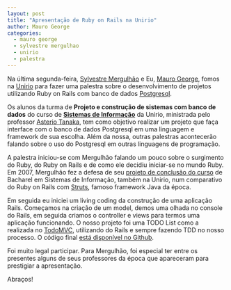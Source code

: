 ```yaml
---
layout: post
title: "Apresentação de Ruby on Rails na Unirio"
author: Mauro George
categories:
  - mauro george
  - sylvestre mergulhao
  - unirio
  - palestra
---
```


Na última segunda-feira, [Sylvestre Mergulhão](http://helabs.com.br/nosso-time/sylvestre-mergulhao/) e Eu, [Mauro George](http://helabs.com.br/nosso-time/mauro-george/), fomos na [Unirio](http://www.unirio.br/) para fazer uma palestra sobre o desenvolvimento de projetos utilizando Ruby on Rails com banco de dados [Postgresql](http://www.postgresql.org/).

<!--more-->

Os alunos da turma de **Projeto e construção de sistemas com banco de dados** do curso de [**Sistemas de Informação**](http://bsi.uniriotec.br/bsi/index.html) da Unirio, ministrada pelo professor [Asterio Tanaka](http://www.uniriotec.br/~tanaka/), tem como objetivo realizar um projeto que faça interface com o banco de dados Postgresql em uma linguagem e framework de sua escolha. Além da nossa, outras palestras acontecerão falando sobre o uso do Postgresql em outras linguagens de programação.

A palestra iniciou-se com Mergulhão falando um pouco sobre o surgimento do Ruby, do Ruby on Rails e de como ele decidiu iniciar-se no mundo Ruby. Em 2007, Mergulhão fez a defesa de seu [projeto de conclusão do curso](https://speakerdeck.com/mergulhao/monografia-de-conclusao-de-curso-tcc-marco-2007) de Bacharel em Sistemas de Informação, também na Unirio, num comparativo do Ruby on Rails com [Struts](http://struts.apache.org/), famoso framework Java da época.

Em seguida eu iniciei um living coding da construção de uma aplicação Rails. Começamos na criação de um model, demos uma olhada no console do Rails, em seguida criamos o controller e views para termos uma aplicação funcionando. O nosso projeto foi uma TODO List como a realizada no [TodoMVC](http://todomvc.com/), utilizando do Rails e sempre fazendo TDD no nosso processo. O código final [está disponível no Github](https://github.com/maurogeorge/todo).

Foi muito legal participar. Para Mergulhão, foi especial ter entre os presentes alguns de seus professores da época que apareceram para prestigiar a apresentação.

Abraços!